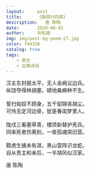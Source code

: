 ```yaml
---
layout:     post
title:      《陇西行四首》
description:   唐 陈陶
date:       2020-08-03
author:     听松阁
img: img/post-bg-poem-27.jpg
color: f44336
catalog: true
tags:
    - 美文
    - 古典诗词
---
```


汉主东封报太平，无人金阙议边兵。<br>
纵饶夺得林胡塞，碛地桑麻种不生。<br>
<br>
誓扫匈奴不顾身，五千貂锦丧胡尘。<br>
可怜无定河边骨，犹是春闺梦里人。<br>
<br>
陇戍三看塞草青，楼烦新替护羌兵。<br>
同来死者伤离别，一夜孤魂哭旧营。<br>
<br>
黠虏生擒未有涯，黑山营阵识龙蛇。<br>
自从贵主和亲后，一半胡风似汉家。<br>


唐 陈陶